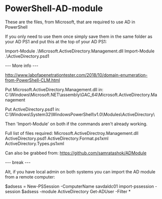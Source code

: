 # PowerShell-AD-module
These are the files, from Microsoft, that are required to use AD in PowerShell

If you only need to use them once simply save them in the same folder as your AD PS1 and put this at the top of your AD PS1:

Import-Module .\Microsoft.ActiveDirectory.Management.dll
Import-Module .\ActiveDirectory.psd1

--- More info ---

http://www.labofapenetrationtester.com/2018/10/domain-enumeration-from-PowerShell-CLM.html

Put Microsoft.ActiveDirectory.Management.dll in:
C:\Windows\Microsoft.NET\assembly\GAC_64\Microsoft.ActiveDirectory.Management

Put ActiveDirectory.psd1 in:
C:\Windows\System32\WindowsPowerShell\v1.0\Modules\ActiveDirectory\

Then 'Import-Module' on both if the commands aren't already working.

Full list of files required:
Microsoft.ActiveDirectroy.Management.dll
ActiveDirectory.psd1
ActiveDirectory.Format.ps1xml
ActiveDirectory.Types.ps1xml

Can also be grabbed from:
https://github.com/samratashok/ADModule

--- break ---

Alt, if you have local admin on both systems you can import the AD module from a remote computer:

$adsess = New-PSSession -ComputerName savdaldc01
import-pssession -session $adsess -module ActiveDirectory
Get-ADUser -Filter *
